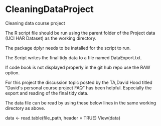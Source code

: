 # CleaningDataProject
Cleaning data course project

The R script file should be run using the parent folder of the Project data (UCI HAR Dataset) as the working directory.

The package dplyr needs to be installed for the script to run.

The Script writes the final tidy data to a file named DataExport.txt.

If code book is not displayed properly in the git hub repo use the RAW option.

For this project the discussion topic posted by the TA,David Hood titled "David's personal course project FAQ" has been helpful. Especially the export and reading of the final tidy data. 

The data file can be read by using these below lines in the same working directory as above.

data <- read.table(file_path, header = TRUE) 
View(data)
